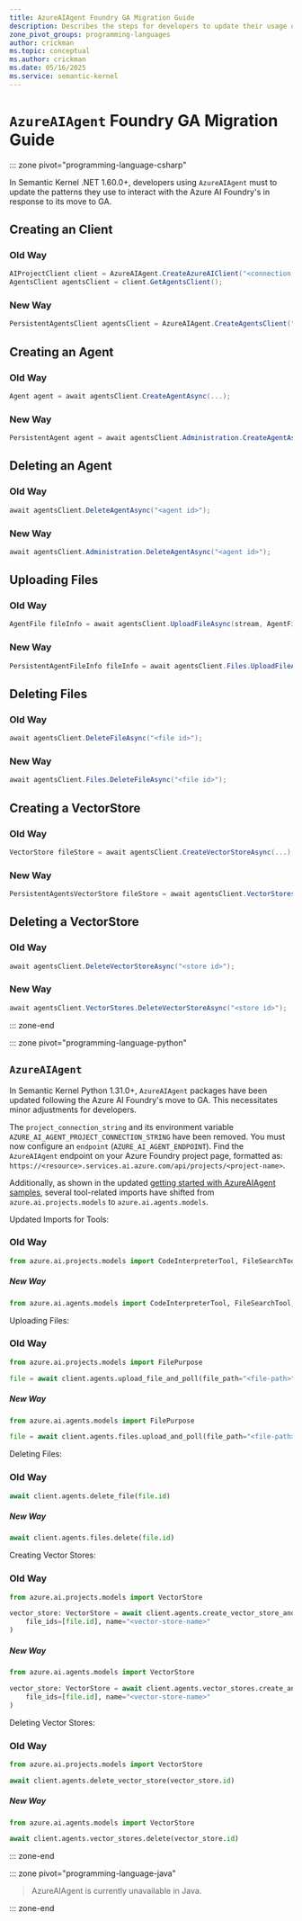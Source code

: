 ```yaml
---
title: AzureAIAgent Foundry GA Migration Guide
description: Describes the steps for developers to update their usage of AzureAIAgent for a GA Foundry Project.
zone_pivot_groups: programming-languages
author: crickman
ms.topic: conceptual
ms.author: crickman
ms.date: 05/16/2025
ms.service: semantic-kernel
---
```


# `AzureAIAgent` Foundry GA Migration Guide

::: zone pivot="programming-language-csharp"

In Semantic Kernel .NET 1.60.0+, developers using `AzureAIAgent` must to update the patterns they use to interact with the Azure AI Foundry's in response to its move to GA.

## Creating an Client

### Old Way

```c#
AIProjectClient client = AzureAIAgent.CreateAzureAIClient("<connection string>", new AzureCliCredential());
AgentsClient agentsClient = client.GetAgentsClient();
```

### New Way

``` c#
PersistentAgentsClient agentsClient = AzureAIAgent.CreateAgentsClient("<endpoint>", new AzureCliCredential());```
```

## Creating an Agent

### Old Way

```c#
Agent agent = await agentsClient.CreateAgentAsync(...);
```

### New Way

``` c#
PersistentAgent agent = await agentsClient.Administration.CreateAgentAsync(
```

## Deleting an Agent

### Old Way

```c#
await agentsClient.DeleteAgentAsync("<agent id>");
```

### New Way

``` c#
await agentsClient.Administration.DeleteAgentAsync("<agent id>");
```

## Uploading Files

### Old Way

```c#
AgentFile fileInfo = await agentsClient.UploadFileAsync(stream, AgentFilePurpose.Agents, "<file name>");
```

### New Way

``` c#
PersistentAgentFileInfo fileInfo = await agentsClient.Files.UploadFileAsync(stream, PersistentAgentFilePurpose.Agents, "<file name>");
```

## Deleting Files

### Old Way

```c#
await agentsClient.DeleteFileAsync("<file id>");
```

### New Way

``` c#
await agentsClient.Files.DeleteFileAsync("<file id>");
```

## Creating a VectorStore

### Old Way

```c#
VectorStore fileStore = await agentsClient.CreateVectorStoreAsync(...);
```

### New Way

``` c#
PersistentAgentsVectorStore fileStore = await agentsClient.VectorStores.CreateVectorStoreAsync(...);
```

## Deleting a VectorStore

### Old Way

```c#
await agentsClient.DeleteVectorStoreAsync("<store id>");
```

### New Way

``` c#
await agentsClient.VectorStores.DeleteVectorStoreAsync("<store id>");
```

::: zone-end


::: zone pivot="programming-language-python"

## `AzureAIAgent`

In Semantic Kernel Python 1.31.0+, `AzureAIAgent` packages have been updated following the Azure AI Foundry's move to GA. This necessitates minor adjustments for developers.

The `project_connection_string` and its environment variable `AZURE_AI_AGENT_PROJECT_CONNECTION_STRING` have been removed. You must now configure an `endpoint` (`AZURE_AI_AGENT_ENDPOINT`). Find the `AzureAIAgent` endpoint on your Azure Foundry project page, formatted as: `https://<resource>.services.ai.azure.com/api/projects/<project-name>`.

Additionally, as shown in the updated [getting started with AzureAIAgent samples](https://github.com/microsoft/semantic-kernel/tree/main/python/samples/getting_started_with_agents/azure_ai_agent), several tool-related imports have shifted from `azure.ai.projects.models` to `azure.ai.agents.models`.

Updated Imports for Tools:

### Old Way

```python
from azure.ai.projects.models import CodeInterpreterTool, FileSearchTool, OpenApiAnonymousAuthDetails, OpenApiTool
```

##### New Way

```python
from azure.ai.agents.models import CodeInterpreterTool, FileSearchTool, OpenApiAnonymousAuthDetails, OpenApiTool
```

Uploading Files:

### Old Way

```python
from azure.ai.projects.models import FilePurpose

file = await client.agents.upload_file_and_poll(file_path="<file-path>", purpose=FilePurpose.AGENTS)
```

##### New Way

```python
from azure.ai.agents.models import FilePurpose

file = await client.agents.files.upload_and_poll(file_path="<file-path>", purpose=FilePurpose.AGENTS)
```

Deleting Files:

### Old Way

```python
await client.agents.delete_file(file.id)
```

##### New Way

```python
await client.agents.files.delete(file.id)
```

Creating Vector Stores:

### Old Way

```python
from azure.ai.projects.models import VectorStore

vector_store: VectorStore = await client.agents.create_vector_store_and_poll(
    file_ids=[file.id], name="<vector-store-name>"
)
```

##### New Way

```python
from azure.ai.agents.models import VectorStore

vector_store: VectorStore = await client.agents.vector_stores.create_and_poll(
    file_ids=[file.id], name="<vector-store-name>"
)
```

Deleting Vector Stores:

### Old Way

```python
from azure.ai.projects.models import VectorStore

await client.agents.delete_vector_store(vector_store.id)
```

##### New Way

```python
from azure.ai.agents.models import VectorStore

await client.agents.vector_stores.delete(vector_store.id)
```

::: zone-end

::: zone pivot="programming-language-java"

> AzureAIAgent is currently unavailable in Java.

::: zone-end
